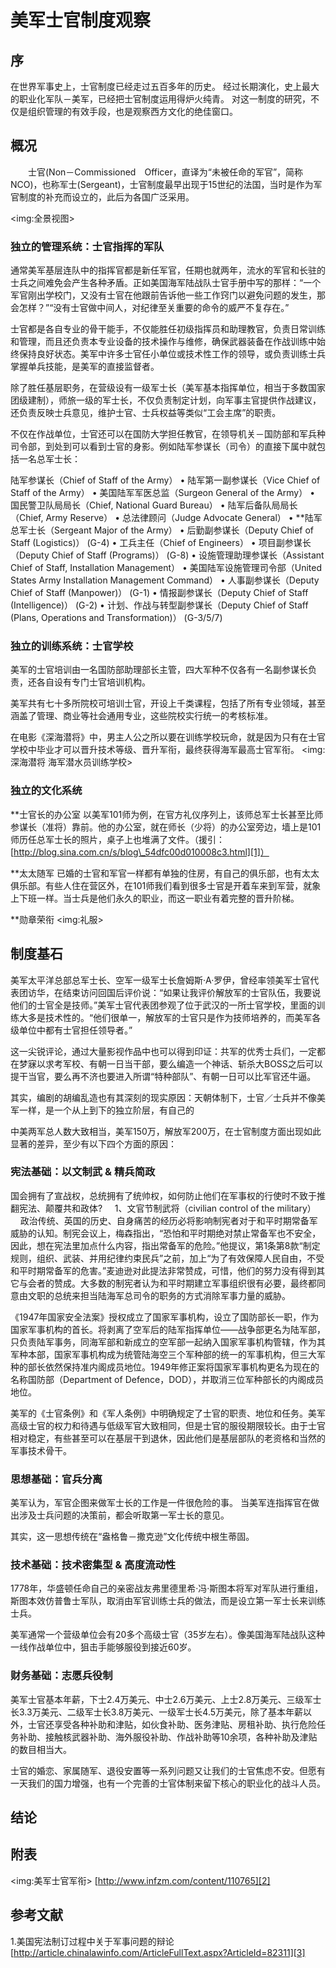 
# 美军士官制度观察

## 序

在世界军事史上，士官制度已经走过五百多年的历史。
经过长期演化，史上最大的职业化军队－美军，已经把士官制度运用得炉火纯青。
对这一制度的研究，不仅是组织管理的有效手段，也是观察西方文化的绝佳窗口。

## 概况
　　士官(Non－Commissioned　Officer，直译为“未被任命的军官”，简称NCO)，也称军士(Sergeant)，士官制度最早出现于15世纪的法国，当时是作为军官制度的补充而设立的，此后为各国广泛采用。

\<img:全景视图\>

### 独立的管理系统：士官指挥的军队

 通常美军基层连队中的指挥官都是新任军官，任期也就两年，流水的军官和长驻的士兵之间难免会产生各种矛盾。正如美国海军陆战队士官手册中写的那样：“一个军官刚出学校门，又没有士官在他跟前告诉他一些工作窍门以避免问题的发生，那会怎样？”“没有士官做中间人，对纪律至关重要的命令的威严不复存在。”

士官都是各自专业的骨干能手，不仅能胜任初级指挥员和助理教官，负责日常训练和管理，而且还负责本专业设备的技术操作与维修，确保武器装备在作战训练中始终保持良好状态。美军中许多士官任小单位或技术性工作的领导，或负责训练士兵掌握单兵技能，是美军的直接监督者。

除了胜任基层职务，在营级设有一级军士长（美军基本指挥单位，相当于多数国家团级建制），师旅一级的军士长，不仅负责制定计划，向军事主官提供作战建议，还负责反映士兵意见，维护士官、士兵权益等类似“工会主席”的职责。

不仅在作战单位，士官还可以在国防大学担任教官，在领导机关－国防部和军兵种司令部，到处到可以看到士官的身影。例如陆军参谋长（司令）的直接下属中就包括一名总军士长：

陆军参谋长（Chief of Staff of the Army）
•	陆军第一副参谋长（Vice Chief of Staff of the Army）
•	美国陆军军医总监（Surgeon General of the Army）
•	国民警卫队局局长（Chief, National Guard Bureau）
•	陆军后备队局局长（Chief, Army Reserve）
•	总法律顾问（Judge Advocate General）
•	**陆军总军士长（Sergeant Major of the Army）
•	后勤副参谋长（Deputy Chief of Staff (Logistics)） (G-4)
•	工兵主任（Chief of Engineers）
•	项目副参谋长（Deputy Chief of Staff (Programs)） (G-8)
•	设施管理助理参谋长（Assistant Chief of Staff, Installation Management）
•	美国陆军设施管理司令部（United States Army Installation Management Command）
•	人事副参谋长（Deputy Chief of Staff (Manpower)） (G-1)
•	情报副参谋长（Deputy Chief of Staff (Intelligence)） (G-2)
•	计划、作战与转型副参谋长（Deputy Chief of Staff (Plans, Operations and Transformation)） (G-3/5/7)




### 独立的训练系统：士官学校

美军的士官培训由一名国防部助理部长主管，四大军种不仅各有一名副参谋长负责，还各自设有专门士官培训机构。

美军共有七十多所院校可培训士官，开设上千类课程，包括了所有专业领域，甚至涵盖了管理、商业等社会通用专业，这些院校实行统一的考核标准。


在电影《深海潜将》中，男主人公之所以要在训练学校玩命，就是因为只有在士官学校中毕业才可以晋升技术等级、晋升军衔，最终获得海军最高士官军衔。
\<img:深海潜将 海军潜水员训练学校\>



### 独立的文化系统
**士官长的办公室
以美军101师为例，在官方礼仪序列上，该师总军士长甚至比师参谋长（准将）靠前。他的办公室，就在师长（少将）的办公室旁边，墙上是101师历任总军士长的照片，桌子上也堆满了文件。（援引：[http://blog.sina.com.cn/s/blog\_54dfc00d010008c3.html][1]）

**太太随军
已婚的士官和军官一样都有单独的住房，有自己的俱乐部，也有太太俱乐部。有些人住在营区外，在101师我们看到很多士官是开着车来到军营，就象上下班一样。当士兵是他们永久的职业，而这一职业有着完整的晋升阶梯。

**勋章荣衔
\<img:礼服\>


## 制度基石

美军太平洋总部总军士长、空军一级军士长詹姆斯·A·罗伊，曾经率领美军士官代表团访华，在结束访问回国后评价说：“如果让我评价解放军的士官队伍，我要说他们的士官全是技师。”美军士官代表团参观了位于武汉的一所士官学校，里面的训练大多是技术性的。“他们很单一，解放军的士官只是作为技师培养的，而美军各级单位中都有士官担任领导者。”

这一尖锐评论，通过大量影视作品中也可以得到印证：共军的优秀士兵们，一定都在梦寐以求考军校、有朝一日当干部，要么编造一个神话、斩杀大BOSS之后可以提干当官，要么再不济也要进入所谓“特种部队”、有朝一日可以比军官还牛逼。

其实，编剧的胡编乱造也有其深刻的现实原因：天朝体制下，士官／士兵并不像美军一样，是一个从上到下的独立阶层，有自己的

中美两军总人数大致相当，美军150万，解放军200万，在士官制度方面出现如此显著的差异，至少有以下四个方面的原因：

### 宪法基础：以文制武 & 精兵简政

 国会拥有了宣战权，总统拥有了统帅权，如何防止他们在军事权的行使时不致于推翻宪法、颠覆共和政体?
    1、文官节制武将（civilian control of the military）
    政治传统、英国的历史、自身痛苦的经历必将影响制宪者对于和平时期常备军威胁的认知。制宪会议上，梅森指出，“恐怕和平时期绝对禁止常备军也不安全，因此，想在宪法里加点什么内容，指出常备军的危险。”他提议，第1条第8款“制定规则，组织、武装、并用纪律约束民兵”之前，加上“为了有效保障人民自由，不受和平时期常备军的危害。”麦迪逊对此提法非常赞成，可惜，他们的努力没有得到其它与会者的赞成。大多数的制宪者认为和平时期建立军事组织很有必要，最终都同意由文职的总统来担当陆海军总司令的职务的方式消除军事力量的威胁。


《1947年国家安全法案》授权成立了国家军事机构，设立了国防部长一职，作为国家军事机构的首长。将剥离了空军后的陆军指挥单位——战争部更名为陆军部，只负责陆军事务，同海军部和新成立的空军部一起纳入国家军事机构管辖，作为其军种本部，国家军事机构成为统管陆海空三个军种部的统一的军事机构，但三大军种的部长依然保持准内阁成员地位。1949年修正案将国家军事机构更名为现在的名称国防部（Department of Defence，DOD），并取消三位军种部长的内阁成员地位。

美军的《士官条例》和《军人条例》中明确规定了士官的职责、地位和任务。美军高级士官的权力和待遇与低级军官大致相同，但是士官的服役期限较长。由于士官相对稳定，有些甚至可以在基层干到退休，因此他们是基层部队的老资格和当然的军事技术骨干。

### 思想基础：官兵分离 
美军认为，军官企图来做军士长的工作是一件很危险的事。
当美军连指挥官在做出涉及士兵问题的决策前，都会听取第一军士长的意见。

其实，这一思想传统在“盎格鲁－撒克逊”文化传统中根生蒂固。



### 技术基础：技术密集型 & 高度流动性
1778年，华盛顿任命自己的亲密战友弗里德里希·冯·斯图本将军对军队进行重组，斯图本效仿普鲁士军队，取消由军官训练士兵的做法，而是设立第一军士长来训练士兵。

美军通常一个营级单位会有20多个高级士官（35岁左右）。像美国海军陆战队这种一线作战单位中，狙击手能够服役到接近60岁。
### 财务基础：志愿兵役制
美军士官基本年薪，下士2.4万美元、中士2.6万美元、上士2.8万美元、三级军士长3.3万美元、二级军士长3.8万美元、一级军士长4.5万美元，除了基本年薪以外，士官还享受各种补助和津贴，如伙食补助、医务津贴、房租补助、执行危险任务补助、接触核武器补助、海外服役补助、作战补助等10余项，各种补助及津贴的数目相当大。

士官的婚恋、家属随军、退役安置等一系列问题又让我们的士官焦虑不安。但愿有一天我们的国力增强，也有一个完善的士官体制来留下核心的职业化的战斗人员。

## 结论




## 附表
\<img:美军士官军衔\>
[http://www.infzm.com/content/110765][2]

## 参考文献
1.美国宪法制订过程中关于军事问题的辩论
[http://article.chinalawinfo.com/ArticleFullText.aspx?ArticleId=82311][3]

[1]:	http://blog.sina.com.cn/s/blog_54dfc00d010008c3.html
[2]:	http://www.infzm.com/content/110765
[3]:	http://article.chinalawinfo.com/ArticleFullText.aspx?ArticleId=82311